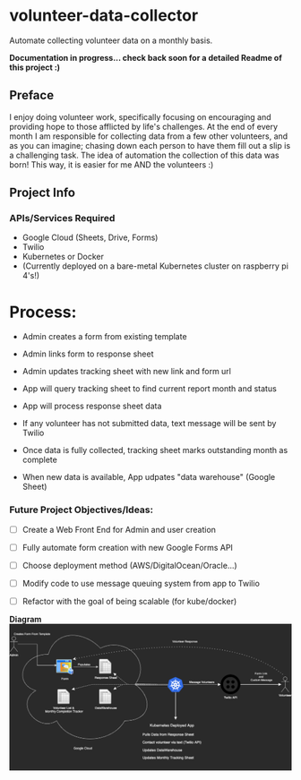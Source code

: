 # volunteer-data-collector
Automate collecting volunteer data on a monthly basis. 

<b>Documentation in progress... check back soon for a detailed Readme of this project :)</b>


## Preface
I enjoy doing volunteer work, specifically focusing on encouraging and providing hope to those afflicted by life's challenges.
At the end of every month I am responsible for collecting data from a few other volunteers, and as you can imagine; 
  chasing down each person to have them fill out a slip is a challenging task. 
The idea of automation the collection of this data was born!
This way, it is easier for me AND the volunteers :)


## Project Info
### APIs/Services Required
- Google Cloud (Sheets, Drive, Forms)
- Twilio
- Kubernetes or Docker
- (Currently deployed on a bare-metal Kubernetes cluster on raspberry pi 4's!)

# Process: 
  - Admin creates a form from existing template
  - Admin links form to response sheet
  - Admin updates tracking sheet with new link and form url
  
  - App will query tracking sheet to find current report month and status
  - App will process response sheet data
  - If any volunteer has not submitted data, text message will be sent by Twilio
  - Once data is fully collected, tracking sheet marks outstanding month as complete
  - When new data is available, App udpates "data warehouse" (Google Sheet)


### Future Project Objectives/Ideas:
- [ ] Create a Web Front End for Admin and user creation
- [ ] Fully automate form creation with new Google Forms API
- [ ] Choose deployment method (AWS/DigitalOcean/Oracle...)
- [ ] Modify code to use message queuing system from app to Twilio
- [ ] Refactor with the goal of being scalable (for kube/docker)


<b>Diagram</b>
![Screenshot](diagram.drawio.png)
